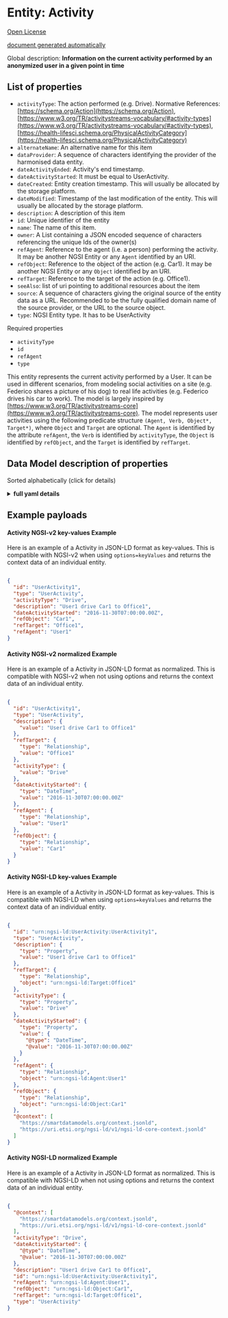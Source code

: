 Entity: Activity  
================
  

[Open License](https://github.com/smart-data-models//dataModel.User/blob/master/Activity/LICENSE.md)  

[document generated automatically](https://docs.google.com/presentation/d/e/2PACX-1vTs-Ng5dIAwkg91oTTUdt8ua7woBXhPnwavZ0FxgR8BsAI_Ek3C5q97Nd94HS8KhP-r_quD4H0fgyt3/pub?start=false&loop=false&delayms=3000#slide=id.gb715ace035_0_60)  

Global description: **Information on the current activity performed by an anonymized user in a given point in time**  


## List of properties  


- `activityType`: The action performed (e.g. Drive). Normative References: [https://schema.org/Action](https://schema.org/Action), [https://www.w3.org/TR/activitystreams-vocabulary/#activity-types](https://www.w3.org/TR/activitystreams-vocabulary/#activity-types), [https://health-lifesci.schema.org/PhysicalActivityCategory](https://health-lifesci.schema.org/PhysicalActivityCategory)  
- `alternateName`: An alternative name for this item  
- `dataProvider`: A sequence of characters identifying the provider of the harmonised data entity.  
- `dateActivityEnded`: Activity's end timestamp.  
- `dateActivityStarted`: It must be equal to UserActivity.  
- `dateCreated`: Entity creation timestamp. This will usually be allocated by the storage platform.  
- `dateModified`: Timestamp of the last modification of the entity. This will usually be allocated by the storage platform.  
- `description`: A description of this item  
- `id`: Unique identifier of the entity  
- `name`: The name of this item.  
- `owner`: A List containing a JSON encoded sequence of characters referencing the unique Ids of the owner(s)  
- `refAgent`: Reference to the agent (i.e. a person) performing the activity. It may be another NGSI Entity or any `Agent` identified by an URI.  
- `refObject`: Reference to the object of the action (e.g. Car1). It may be another NGSI Entity or any `Object` identified by an URI.  
- `refTarget`: Reference to the target of the action (e.g. Office1).  
- `seeAlso`: list of uri pointing to additional resources about the item  
- `source`: A sequence of characters giving the original source of the entity data as a URL. Recommended to be the fully qualified domain name of the source provider, or the URL to the source object.  
- `type`: NGSI Entity type. It has to be UserActivity  
  

Required properties  
- `activityType`  
- `id`  
- `refAgent`  
- `type`  
  

This entity represents the current activity performed by a User. It can be used in different scenarios, from modeling social activities on a site (e.g. Federico shares a picture of his dog) to real life activities (e.g. Federico drives his car to work). The model is largely inspired by [https://www.w3.org/TR/activitystreams-core](https://www.w3.org/TR/activitystreams-core). The model represents user activities using the following predicate structure  `(Agent, Verb, Object*, Target*)`, where `Object` and `Target` are optional. The `Agent` is identified by the attribute `refAgent`, the `Verb` is identified by `activityType`, the `Object` is identified by `refObject`, and the `Target` is identified by `refTarget`.  

## Data Model description of properties  

Sorted alphabetically (click for details)  
<details><summary><strong>full yaml details</strong></summary>    

```yaml  
Activity:    
  description: 'Information on the current activity performed by an anonymized user in a given point in time'    
  properties:    
    activityType:    
      description: "The action performed (e.g. Drive). Normative References: [https://schema.org/Action](https://schema.org/Action), [https://www.w3.org/TR/activitystreams-vocabulary/#activity-types](https://www.w3.org/TR/activitystreams-vocabulary/#activity-types), [https://health-lifesci.schema.org/PhysicalActivityCategory](https://health-lifesci.schema.org/PhysicalActivityCategory)"    
      type: string    
      x-ngsi:    
        model: https://schema.org/Text    
        type: Property    
    alternateName:    
      description: 'An alternative name for this item'    
      type: string    
      x-ngsi:    
        type: Property    
    dataProvider:    
      description: 'A sequence of characters identifying the provider of the harmonised data entity.'    
      type: string    
      x-ngsi:    
        type: Property    
    dateActivityEnded:    
      description: 'Activity''s end timestamp.'    
      format: date-time    
      type: string    
      x-ngsi:    
        model: https://schema.org/DateTime    
        type: Property    
    dateActivityStarted:    
      description: 'It must be equal to UserActivity.'    
      format: date-time    
      type: string    
      x-ngsi:    
        type: Property    
    dateCreated:    
      description: 'Entity creation timestamp. This will usually be allocated by the storage platform.'    
      format: date-time    
      type: string    
      x-ngsi:    
        type: Property    
    dateModified:    
      description: 'Timestamp of the last modification of the entity. This will usually be allocated by the storage platform.'    
      format: date-time    
      type: string    
      x-ngsi:    
        type: Property    
    description:    
      description: 'A description of this item'    
      type: string    
      x-ngsi:    
        type: Property    
    id:    
      anyOf: &activity_-_properties_-_owner_-_items_-_anyof    
        - description: 'Property. Identifier format of any NGSI entity'    
          maxLength: 256    
          minLength: 1    
          pattern: ^[\w\-\.\{\}\$\+\*\[\]`|~^@!,:\\]+$    
          type: string    
        - description: 'Property. Identifier format of any NGSI entity'    
          format: uri    
          type: string    
      description: 'Unique identifier of the entity'    
      x-ngsi:    
        type: Property    
    name:    
      description: 'The name of this item.'    
      type: string    
      x-ngsi:    
        type: Property    
    owner:    
      description: 'A List containing a JSON encoded sequence of characters referencing the unique Ids of the owner(s)'    
      items:    
        anyOf: *activity_-_properties_-_owner_-_items_-_anyof    
        description: 'Property. Unique identifier of the entity'    
      type: array    
      x-ngsi:    
        type: Property    
    refAgent:    
      anyOf:    
        - anyOf: *activity_-_properties_-_owner_-_items_-_anyof    
          description: 'Property. Unique identifier of the entity'    
        - format: uri    
          type: string    
      description: 'Reference to the agent (i.e. a person) performing the activity. It may be another NGSI Entity or any `Agent` identified by an URI.'    
      x-ngsi:    
        model: https://schema.org/URL    
        type: Relationship    
    refObject:    
      anyOf:    
        - description: 'Property. Identifier format of any NGSI entity'    
          maxLength: 256    
          minLength: 1    
          pattern: ^[\w\-\.\{\}\$\+\*\[\]`|~^@!,:\\]+$    
          type: string    
        - description: 'Property. Identifier format of any NGSI entity'    
          format: uri    
          type: string    
      description: 'Reference to the object of the action (e.g. Car1). It may be another NGSI Entity or any `Object` identified by an URI.'    
      x-ngsi:    
        model: https://schema.org/URL    
        type: Relationship    
    refTarget:    
      anyOf:    
        - anyOf: *activity_-_properties_-_owner_-_items_-_anyof    
          description: 'Property. Unique identifier of the entity'    
        - format: uri    
          type: string    
      description: 'Reference to the target of the action (e.g. Office1).'    
      x-ngsi:    
        model: https://schema.org/URL    
        type: Relationship    
    seeAlso:    
      description: 'list of uri pointing to additional resources about the item'    
      oneOf:    
        - items:    
            format: uri    
            type: string    
          minItems: 1    
          type: array    
        - format: uri    
          type: string    
      x-ngsi:    
        type: Property    
    source:    
      description: 'A sequence of characters giving the original source of the entity data as a URL. Recommended to be the fully qualified domain name of the source provider, or the URL to the source object.'    
      type: string    
      x-ngsi:    
        type: Property    
    type:    
      description: 'NGSI Entity type. It has to be UserActivity'    
      enum:    
        - UserActivity    
      type: string    
      x-ngsi:    
        type: Property    
  required:    
    - activityType    
    - refAgent    
    - type    
    - id    
  type: object    
```  
</details>    

## Example payloads    

#### Activity NGSI-v2 key-values Example    

Here is an example of a Activity in JSON-LD format as key-values. This is compatible with NGSI-v2 when  using `options=keyValues` and returns the context data of an individual entity.  

```json  

{  
  "id": "UserActivity1",  
  "type": "UserActivity",  
  "activityType": "Drive",  
  "description": "User1 drive Car1 to Office1",  
  "dateActivityStarted": "2016-11-30T07:00:00.00Z",  
  "refObject": "Car1",  
  "refTarget": "Office1",  
  "refAgent": "User1"  
}  
```  

#### Activity NGSI-v2 normalized Example    

Here is an example of a Activity in JSON-LD format as normalized. This is compatible with NGSI-v2 when not using options and returns the context data of an individual entity.  

```json  

{  
  "id": "UserActivity1",  
  "type": "UserActivity",  
  "description": {  
    "value": "User1 drive Car1 to Office1"  
  },  
  "refTarget": {  
    "type": "Relationship",  
    "value": "Office1"  
  },  
  "activityType": {  
    "value": "Drive"  
  },  
  "dateActivityStarted": {  
    "type": "DateTime",  
    "value": "2016-11-30T07:00:00.00Z"  
  },  
  "refAgent": {  
    "type": "Relationship",  
    "value": "User1"  
  },  
  "refObject": {  
    "type": "Relationship",  
    "value": "Car1"  
  }  
}  
```  

#### Activity NGSI-LD key-values Example    

Here is an example of a Activity in JSON-LD format as key-values. This is compatible with NGSI-LD when  using `options=keyValues` and returns the context data of an individual entity.  

```json  

{  
  "id": "urn:ngsi-ld:UserActivity:UserActivity1",  
  "type": "UserActivity",  
  "description": {  
    "type": "Property",  
    "value": "User1 drive Car1 to Office1"  
  },  
  "refTarget": {  
    "type": "Relationship",  
    "object": "urn:ngsi-ld:Target:Office1"  
  },  
  "activityType": {  
    "type": "Property",  
    "value": "Drive"  
  },  
  "dateActivityStarted": {  
    "type": "Property",  
    "value": {  
      "@type": "DateTime",  
      "@value": "2016-11-30T07:00:00.00Z"  
    }  
  },  
  "refAgent": {  
    "type": "Relationship",  
    "object": "urn:ngsi-ld:Agent:User1"  
  },  
  "refObject": {  
    "type": "Relationship",  
    "object": "urn:ngsi-ld:Object:Car1"  
  },  
  "@context": [  
    "https://smartdatamodels.org/context.jsonld",  
    "https://uri.etsi.org/ngsi-ld/v1/ngsi-ld-core-context.jsonld"  
  ]  
}  
```  

#### Activity NGSI-LD normalized Example    

Here is an example of a Activity in JSON-LD format as normalized. This is compatible with NGSI-LD when not using options and returns the context data of an individual entity.  

```json  

{  
  "@context": [  
    "https://smartdatamodels.org/context.jsonld",  
    "https://uri.etsi.org/ngsi-ld/v1/ngsi-ld-core-context.jsonld"  
  ],  
  "activityType": "Drive",  
  "dateActivityStarted": {  
    "@type": "DateTime",  
    "@value": "2016-11-30T07:00:00.00Z"  
  },  
  "description": "User1 drive Car1 to Office1",  
  "id": "urn:ngsi-ld:UserActivity:UserActivity1",  
  "refAgent": "urn:ngsi-ld:Agent:User1",  
  "refObject": "urn:ngsi-ld:Object:Car1",  
  "refTarget": "urn:ngsi-ld:Target:Office1",  
  "type": "UserActivity"  
}  
```  
